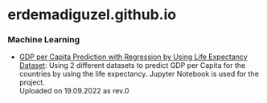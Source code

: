 # erdemadiguzel.github.io

### Machine Learning
* [GDP per Capita Prediction with Regression by Using Life Expectancy Dataset](https://github.com/erdemadiguzel/data_analytics_portfolio/blob/GDP_per_capita_vs_life_expectancy/Life%20Expectancy%20vs.%20GDP%20per%20Capita.ipynb): Using 2 different datasets to predict GDP per Capita for the countries by using the life expectancy. Jupyter Notebook is used for the project. <br>
Uploaded on 19.09.2022 as rev.0

